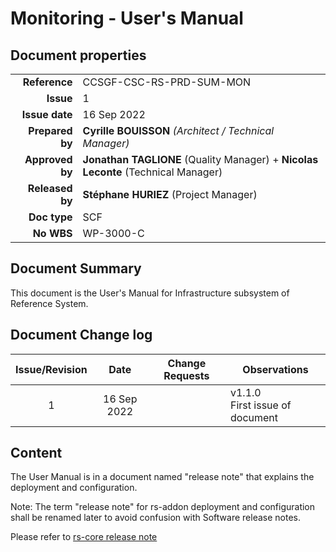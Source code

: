 # Monitoring - User's Manual

## Document properties

|    |   |
| -: | - |
|    **Reference** | CCSGF-CSC-RS-PRD-SUM-MON |
|        **Issue** | 1 |
|   **Issue date** | 16 Sep 2022 |
|  **Prepared by** | **Cyrille BOUISSON**  *(Architect / Technical Manager)* |
|  **Approved by** | **Jonathan TAGLIONE** (Quality Manager) + **Nicolas Leconte** (Technical Manager) |
|  **Released by** | **Stéphane HURIEZ** (Project Manager) |
|     **Doc type** | SCF |
|       **No WBS** | WP-3000-C |

## Document Summary

This document is the User's Manual for Infrastructure subsystem of Reference System.

## Document Change log

| Issue/Revision | Date | Change Requests | Observations |
| :------------: | :--: | --------------- | ------------ |
| 1 | 16 Sep 2022 | | v1.1.0 <br> First issue of document |

## Content

The User Manual is in a document named "release note" that explains the deployment and configuration.

Note: The term "release note" for rs-addon deployment and configuration shall be renamed later to avoid confusion with Software release notes.

Please refer to [rs-core release note](./../../rs-cores/MONITORING/Release_Note.md)
